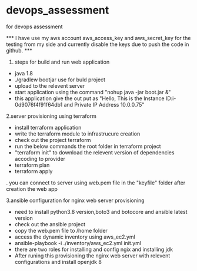# devops_assessment
for devops assessment

*** I have use my aws account aws_access_key and aws_secret_key for the testing from my side and currently disable the keys due to push the code in github. ***

1. steps for build and run web application
- java 1.8 
- ./gradlew bootjar use for buld project
- upload to the relevent server
- start application using the command "nohup java -jar boot.jar &"
- this application give the out put as  "Hello, This is the Instance ID:i-0d9076f4f91f64db1 and Private IP Address 10.0.0.75"

2.server provisioning using terraform
- install terraform application
- write the terraform module to infrastrucure creation
- check out the project terraform
- run the below commands the root folder in terraform project
- "terraform init" to download the relevent version of dependencies accoding to provider
- terraform plan
- terraform apply

. you can connect to server using web.pem file in the "keyfile" folder after creation the web app

3.ansible configuration for nginx web server provisioning
- need to install python3.8 version,boto3 and botocore and ansible latest version
- check out the ansible project
- copy the web.pem file to /home folder
- access the dynamic inventory using aws_ec2.yml
- ansible-playbook -i ./inventory/aws_ec2.yml init.yml
- there are two roles for installing and config ngix and installing jdk
- After runing this provisioning the nginx web server with relevent configurations and install openjdk 8

